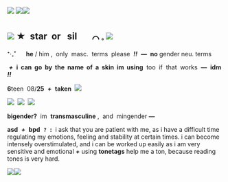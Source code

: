 ![](https://media.discordapp.net/attachments/1208217881989353473/1209862340477067264/Screenshot_2024-02-21_8.40.56_AM.png?ex=65e8771c&is=65d6021c&hm=abb5321d210a629d9e8010843a477054ba1a986040820c2eba252612279e872a&=&format=webp&quality=lossless&width=1368&height=283)
![](https://wilardo.crd.co/assets/images/gallery21/82c9c79e.gif?v=b62e9456)![](https://wilardo.crd.co/assets/images/gallery21/82c9c79e.gif?v=b62e9456)
## ![](https://images-wixmp-ed30a86b8c4ca887773594c2.wixmp.com/f/16c85c5d-5e0c-4930-a3af-a015ce6d2dcc/dd7uzao-4e061387-b307-40fb-ae72-516342eea37c.gif?token=eyJ0eXAiOiJKV1QiLCJhbGciOiJIUzI1NiJ9.eyJzdWIiOiJ1cm46YXBwOjdlMGQxODg5ODIyNjQzNzNhNWYwZDQxNWVhMGQyNmUwIiwiaXNzIjoidXJuOmFwcDo3ZTBkMTg4OTgyMjY0MzczYTVmMGQ0MTVlYTBkMjZlMCIsIm9iaiI6W1t7InBhdGgiOiJcL2ZcLzE2Yzg1YzVkLTVlMGMtNDkzMC1hM2FmLWEwMTVjZTZkMmRjY1wvZGQ3dXphby00ZTA2MTM4Ny1iMzA3LTQwZmItYWU3Mi01MTYzNDJlZWEzN2MuZ2lmIn1dXSwiYXVkIjpbInVybjpzZXJ2aWNlOmZpbGUuZG93bmxvYWQiXX0.AIpCtz1skzLEgma7BLC0qffXL_oYPORbaM2DzjK4htc) ‎ ★ ‎ ‎**star** ‎ ‎or ‎ ‎ sil ‎ ‎ ‎ ‎ ‎ ‎  ⌒  𓈒  ![](https://media.discordapp.net/attachments/903364339464044575/1077667889798197329/76D979C7-5C1E-4BCD-9DB4-5B4FDCD74B42.gif)   ‎

 ⁺‧₊˚ ‎ ‎ ‎ ‎ ‎ **he** ‎/ ‎him ‎, ‎ only ‎ ‎masc. ‎ ‎‎terms ‎ ‎‎please ‎ ***!!*** ‎ **—** ‎ **no** gender neu. terms

 ‎ ***+*** ‎ **i ‎ can ‎ go ‎ by ‎ the ‎ name ‎ of ‎ a ‎ skin ‎ im ‎ using** ‎ too ‎ if ‎ that ‎ works ‎ **—** ‎ **idm** ***!!***

**6**teen ‎ ‎‎08/**25** ‎ ***+*** ‎ **taken** ‎ ![](https://media.discordapp.net/attachments/903364339464044575/1077671045307314296/C9968517-9DE6-4D43-8CC4-8DFAF79A9840.gif)

![](https://i.postimg.cc/jd8PPY35/Untitled512-20221015082241.png) ‎ ![](https://i.postimg.cc/dVVTXtsg/Untitled512-20220919152037.png) ‎ ![](https://i.postimg.cc/N05Mzqdx/Untitled512-20220918064628.png)

**bigender?** ‎ ‎‎im ‎ ‎‎**transmasculine** , ‎ ‎‎and ‎ ‎‎mingender **—**

**asd** ‎ ***+*** ‎ **bpd** ‎ **`?`** ‎ **:** ‎ i ask that you are patient with me, as i have a difficult time regulating my emotions, feeling and stability at certain times. i can become intensely overstimulated, and i can be worked up easily as i am very sensitive and emotional ***+*** using **tonetags** help me a ton, because reading tones is very hard.



![](https://wilardo.crd.co/assets/images/gallery21/82c9c79e.gif?v=b62e9456)![](https://wilardo.crd.co/assets/images/gallery21/82c9c79e.gif?v=b62e9456)
